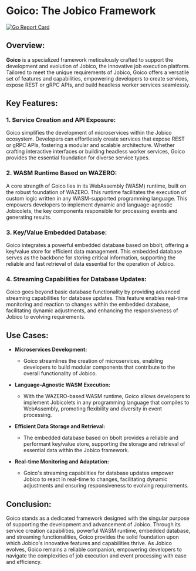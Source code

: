 # Goico: The Jobico Framework
[![Go Report Card](https://goreportcard.com/badge/github.com/andrescosta/goico)](https://goreportcard.com/report/github.com/andrescosta/goico)
## Overview:

**Goico** is a specialized framework meticulously crafted to support the development and evolution of Jobico, the innovative job execution platform. Tailored to meet the unique requirements of Jobico, Goico offers a versatile set of features and capabilities, empowering developers to create services, expose REST or gRPC APIs, and build headless worker services seamlessly.

## Key Features:

### 1. Service Creation and API Exposure:

Goico simplifies the development of microservices within the Jobico ecosystem. Developers can effortlessly create services that expose REST or gRPC APIs, fostering a modular and scalable architecture. Whether crafting interactive interfaces or building headless worker services, Goico provides the essential foundation for diverse service types.

### 2. WASM Runtime Based on WAZERO:

A core strength of Goico lies in its WebAssembly (WASM) runtime, built on the robust foundation of WAZERO. This runtime facilitates the execution of custom logic written in any WASM-supported programming language. This empowers developers to implement dynamic and language-agnostic Jobicolets, the key components responsible for processing events and generating results.

### 3. Key/Value Embedded Database:

Goico integrates a powerful embedded database based on bbolt, offering a key/value store for efficient data management. This embedded database serves as the backbone for storing critical information, supporting the reliable and fast retrieval of data essential for the operation of Jobico.

### 4. Streaming Capabilities for Database Updates:

Goico goes beyond basic database functionality by providing advanced streaming capabilities for database updates. This feature enables real-time monitoring and reaction to changes within the embedded database, facilitating dynamic adjustments, and enhancing the responsiveness of Jobico to evolving requirements.

## Use Cases:

- **Microservices Development:**
  - Goico streamlines the creation of microservices, enabling developers to build modular components that contribute to the overall functionality of Jobico.

- **Language-Agnostic WASM Execution:**
  - With the WAZERO-based WASM runtime, Goico allows developers to implement Jobicolets in any programming language that compiles to WebAssembly, promoting flexibility and diversity in event processing.

- **Efficient Data Storage and Retrieval:**
  - The embedded database based on bbolt provides a reliable and performant key/value store, supporting the storage and retrieval of essential data within the Jobico framework.

- **Real-time Monitoring and Adaptation:**
  - Goico's streaming capabilities for database updates empower Jobico to react in real-time to changes, facilitating dynamic adjustments and ensuring responsiveness to evolving requirements.

## Conclusion:

Goico stands as a dedicated framework designed with the singular purpose of supporting the development and advancement of Jobico. Through its service creation capabilities, powerful WASM runtime, embedded database, and streaming functionalities, Goico provides the solid foundation upon which Jobico's innovative features and capabilities thrive. As Jobico evolves, Goico remains a reliable companion, empowering developers to navigate the complexities of job execution and event processing with ease and efficiency.

